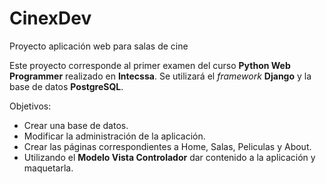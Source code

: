 # CinexDev

Proyecto aplicación web para salas de cine

Este proyecto corresponde al primer examen del curso **Python Web Programmer** realizado en **Intecssa**.
Se utilizará el *framework* **Django** y la base de datos **PostgreSQL**.

Objetivos:
* Crear una base de datos.
* Modificar la administración de la aplicación.
* Crear las páginas correspondientes a Home, Salas, Peliculas y About.
* Utilizando el **Modelo Vista Controlador** dar contenido a la aplicación y maquetarla.
